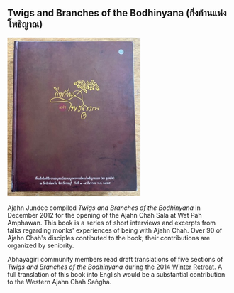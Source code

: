## Twigs and Branches of the Bodhinyana (กิ่งก้านแห่งโพธิญาณ)

![Cover of Twigs and Branches of the Bodhinyana](../../pages/images/TwigsAndBranchesCover.jpg)

Ajahn Jundee compiled _Twigs and Branches of the Bodhinyana_ in December 2012 for the opening of the Ajahn Chah Sala at Wat Pah Amphawan. This book is a series of short interviews and excerpts from talks regarding monks' experiences of being with Ajahn Chah. Over 90 of Ajahn Chah's disciples contibuted to the book; their contributions are organized by seniority.

Abhayagiri community members read draft translations of five sections of _Twigs and Branches of the Bodhinyana_ during the [2014 Winter Retreat](../../pages/events/WR2014.html). A full translation of this book into English would be a substantial contribution to the Western Ajahn Chah Saṅgha.
